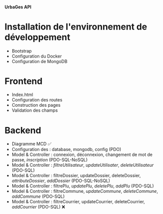 #### UrbaGes API ####
# Installation de l'environnement de développement
- Bootstrap
- Configuration du Docker
- Configuration de MongoDB

# Frontend
- Index.html
- Configuration des routes
- Construction des pages
- Validation des champs

# Backend
- Diagramme MCD 	✅
- Configuration des : database, mongodb, config (PDO)
- Model & Controller : connexion, déconnexion, changement de mot de passe, *inscription* (PDO-SQL-NoSQL)
- Model & Controller : *filtreUtilisateur*, *updateUtilisater*, *deleteUtilisateur* (PDO-SQL)
- Model & Controller : filtreDossier, updateDossier, deleteDossier, *attributeDossier*, *addDossier* (PDO-SQL-NoSQL)
- Model & Controller : filtrePlu, *updatePlu*, *deletePlu*, *addPlu* (PDO-SQL)
- Model & Controller : filtreCommune, *updateCommune*, *deleteCommune*, *addCommune*  (PDO-SQL)
- Model & Controller : filtreCourrier, updateCourrier, deleteCourrier, *addCourrier*  (PDO-SQL) 	❌

